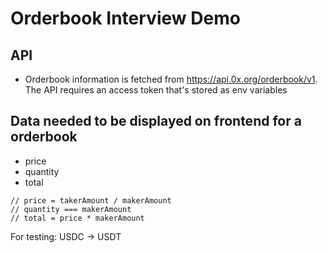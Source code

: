 # Orderbook Interview Demo

## API

- Orderbook information is fetched from https://api.0x.org/orderbook/v1. The API requires an access token that's stored as env variables

## Data needed to be displayed on frontend for a orderbook

- price
- quantity
- total

```
// price = takerAmount / makerAmount
// quantity === makerAmount
// total = price * makerAmount
```

For testing:
USDC -> USDT
